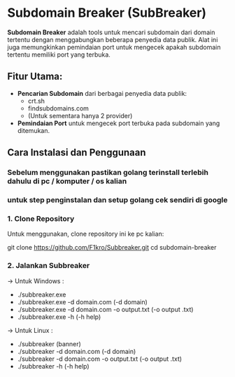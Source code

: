 # Subdomain Breaker (SubBreaker)

**Subdomain Breaker** adalah tools untuk mencari subdomain dari domain tertentu dengan menggabungkan beberapa penyedia data publik. Alat ini juga memungkinkan pemindaian port untuk mengecek apakah subdomain tertentu memiliki port yang terbuka.

## Fitur Utama:
- **Pencarian Subdomain** dari berbagai penyedia data publik:
  - crt.sh
  - findsubdomains.com
  - (Untuk sementara hanya 2 provider)
- **Pemindaian Port** untuk mengecek port terbuka pada subdomain yang ditemukan.

## Cara Instalasi dan Penggunaan

### Sebelum menggunakan pastikan golang terinstall terlebih dahulu di pc / komputer / os kalian
### untuk step penginstalan dan setup golang cek sendiri  di google

### 1. Clone Repository
Untuk menggunakan, clone repository ini ke pc kalian:

git clone https://github.com/F1kro/Subbreaker.git
cd subdomain-breaker

### 2. Jalankan Subbreaker
-> Untuk Windows :
- ./subbreaker.exe
- ./subbreaker.exe -d domain.com (-d domain)
- ./subbreaker.exe -d domain.com -o output.txt (-o output .txt) 
- ./subbreaker.exe -h (-h help)
  
-> Untuk Linux   : 
- ./subbreaker (banner)
- ./subbreaker -d domain.com (-d domain)
- ./subbreaker -d domain.com -o output.txt (-o output .txt) 
- ./subbreaker -h (-h help) 

